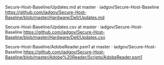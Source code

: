 
Secure-Host-Baseline/Updates.md at master · iadgov/Secure-Host-Baseline
 https://github.com/iadgov/Secure-Host-Baseline/blob/master/Hardware/Dell/Updates.md

Secure-Host-Baseline/Updates.csv at master · iadgov/Secure-Host-Baseline
 https://github.com/iadgov/Secure-Host-Baseline/blob/master/Hardware/Dell/Updates.csv

Secure-Host-Baseline/AdobeReader.psm1 at master · iadgov/Secure-Host-Baseline
 https://github.com/iadgov/Secure-Host-Baseline/blob/master/Adobe%20Reader/Scripts/AdobeReader.psm1

